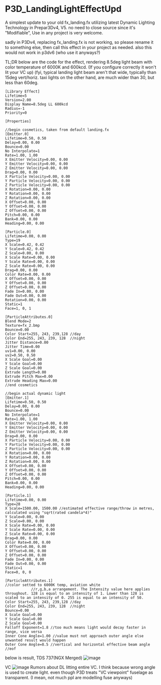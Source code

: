 # P3D_LandingLightEffectUpd
A simplest update to your old fx_landing.fx utilizing latest Dynamic Lighting Technology in Prepar3Dv4, V5.
no need to close source since it's "Modifiable", Use in any project is very welcome.

sadly in P3Dv4, replacing fx_landing.fx is not working, so please rename it to something else, then call this effect in your project as needed.
also this would not work in p3dv6 (who use it anyways?)

TL;DR
below are the code for the effect, rendering 8.5deg light beam with color temperature of 6000K and 600kcd. (If you configure correctly it won't lit your VC up)
(fyi, typical landing light beam aren't that wide, typically than 15deg vert/horiz. taxi lights on the other hand, are much wider than 30, but less than 60deg.
```
[Library Effect]
Lifetime=5
Version=2.00
Display Name=8.5deg LL 600kcd
Radius=-1
Priority=0

[Properties]

//begin cosmetics, taken from default landing.fx
[Emitter.0]
Lifetime=0.50, 0.50
Delay=0.00, 0.00
Bounce=0.00
No Interpolate=1
Rate=1.00, 1.00
X Emitter Velocity=0.00, 0.00
Y Emitter Velocity=0.00, 0.00
Z Emitter Velocity=0.00, 0.00
Drag=0.00, 0.00
X Particle Velocity=0.00, 0.00
Y Particle Velocity=0.00, 0.00
Z Particle Velocity=0.00, 0.00
X Rotation=0.00, 0.00
Y Rotation=0.00, 0.00
Z Rotation=0.00, 0.00
X Offset=0.00, 0.00
Y Offset=0.00, 0.00
Z Offset=0.00, 0.00
Pitch=0.00, 0.00
Bank=0.00, 0.00
Heading=0.00, 0.00

[Particle.0]
Lifetime=0.00, 0.00
Type=19
X Scale=0.42, 0.42
Y Scale=0.42, 0.42
Z Scale=0.00, 0.00
X Scale Rate=0.00, 0.00
Y Scale Rate=0.00, 0.00
Z Scale Rate=0.00, 0.00
Drag=0.00, 0.00
Color Rate=0.00, 0.00
X Offset=0.00, 0.00
Y Offset=0.00, 0.00
Z Offset=0.00, 0.00
Fade In=0.00, 0.00
Fade Out=0.00, 0.00
Rotation=0.00, 0.00
Static=1
Face=1, 0, 1

[ParticleAttributes.0]
Blend Mode=2
Texture=fx_2.bmp
Bounce=0.00
Color Start=255, 243, 239,128 //day
Color End=255, 243, 239, 128  //night
Jitter Distance=0.00
Jitter Time=0.00
uv1=0.00, 0.00
uv2=0.50, 0.50
X Scale Goal=0.00
Y Scale Goal=0.00
Z Scale Goal=0.00
Extrude Length=0.00
Extrude Pitch Max=0.00
Extrude Heading Max=0.00
//end cosmetics

//begin actual dynamic light
[Emitter.1]
Lifetime=0.50, 0.50
Delay=0.00, 0.00
Bounce=0.00
No Interpolate=1
Rate=1.00, 1.00
X Emitter Velocity=0.00, 0.00
Y Emitter Velocity=0.00, 0.00
Z Emitter Velocity=0.00, 0.00
Drag=0.00, 0.00
X Particle Velocity=0.00, 0.00
Y Particle Velocity=0.00, 0.00
Z Particle Velocity=0.00, 0.00
X Rotation=0.00, 0.00
Y Rotation=0.00, 0.00
Z Rotation=0.00, 0.00
X Offset=0.00, 0.00
Y Offset=0.00, 0.00
Z Offset=0.00, 0.00
Pitch=0.00, 0.00
Bank=0.00, 0.00
Heading=0.00, 0.00

[Particle.1]
Lifetime=0.00, 0.00
Type=28
X Scale=1500.00, 1500.00 //estimated effective range/throw in metres, calculated using "sqrt(rated candela*4)"
Y Scale=0.00, 0.00
Z Scale=0.00, 0.00
X Scale Rate=0.00, 0.00
Y Scale Rate=0.00, 0.00
Z Scale Rate=0.00, 0.00
Drag=0.00, 0.00
Color Rate=0.00, 0.00
X Offset=0.00, 0.00
Y Offset=0.00, 0.00
Z Offset=0.00, 0.00
Fade In=0.00, 0.00
Fade Out=0.00, 0.00
Static=1
Face=0, 0, 0

[ParticleAttributes.1]
//color setted to 6000K temp, aviation white
            //r,g,b,a arrangement. The Intensity value here applies throughout. 128 is equal to an intensity of 1. Lower than 128 is scaled to an intensity of 0. 255 is equal to an intensity of 50.
Color Start=255, 243, 239,128 //day
Color End=255, 243, 239, 128  //night
Bounce=0.00
X Scale Goal=0.00
Y Scale Goal=0.00
Z Scale Goal=0.00
Falloff Exponent=1.8 //too much means light would decay faster in range, vice versa
Inner Cone Angle=1.00 //value must not approach outer angle else unwanted result would happen
Outer Cone Angle=8.5 //vertical and horizontal effective beam angle
//eof

```
below is result, TDS 737(NGX Merged)
![image](https://github.com/GPUthesteve/P3D_LandingLightEffectUpd/assets/89721316/3ec13a7b-fb83-4fae-a65a-c9b0c332dd29)

VC
![image](https://github.com/GPUthesteve/P3D_LandingLightEffectUpd/assets/89721316/0c4fe356-4f20-4d40-a76c-cc33590bad89)
Rumors about DL litting entire VC. I think because wrong angle is used to create light. even though P3D treats "VC viewpoint" fuselage as transparent. (I mean, not much ppl are modelling fuse anyways)
